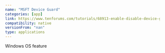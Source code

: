 ```yaml
---
name: "MSFT Device Guard"
categories: [app]
link: https://www.tenforums.com/tutorials/68913-enable-disable-device-guard-windows-10-a.html
compatibility: native
versionFrom: "nan"
type: applications
---
```


Windows OS feature